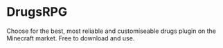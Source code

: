 # DrugsRPG
Choose for the best, most reliable and customiseable drugs plugin on the Minecraft market.
Free to download and use.
